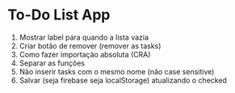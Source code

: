 # To-Do List App

1. Mostrar label para quando a lista vazia
2. Criar botão de remover (remover as tasks)
3. Como fazer importação absoluta (CRA)
4. Separar as funções
5. Não inserir tasks com o mesmo nome (não case sensitive)
6. Salvar (seja firebase seja localStorage) atualizando o checked